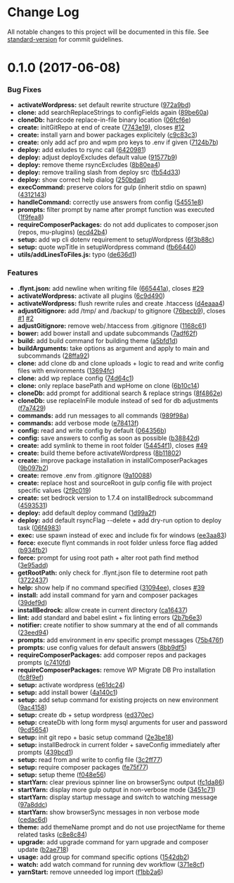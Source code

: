 # Change Log

All notable changes to this project will be documented in this file. See [standard-version](https://github.com/conventional-changelog/standard-version) for commit guidelines.

<a name="0.1.0"></a>
# 0.1.0 (2017-06-08)


### Bug Fixes

* **activateWordpress:** set default rewrite structure ([972a9bd](https://github.com/flyntwp/flynt-cli/commit/972a9bd))
* **clone:** add searchReplaceStrings to configFields again ([89be60a](https://github.com/flyntwp/flynt-cli/commit/89be60a))
* **cloneDb:** hardcode replace-in-file binary location ([06fcf6e](https://github.com/flyntwp/flynt-cli/commit/06fcf6e))
* **create:** initGitRepo at end of create ([7743e19](https://github.com/flyntwp/flynt-cli/commit/7743e19)), closes [#12](https://github.com/flyntwp/flynt-cli/issues/12)
* **create:** install yarn and bower packages explicitely ([c9c83c3](https://github.com/flyntwp/flynt-cli/commit/c9c83c3))
* **create:** only add acf pro and wpm pro keys to .env if given ([7124b7b](https://github.com/flyntwp/flynt-cli/commit/7124b7b))
* **deploy:** add exludes to rsync call ([6420981](https://github.com/flyntwp/flynt-cli/commit/6420981))
* **deploy:** adjust deployExcludes default value ([91577b9](https://github.com/flyntwp/flynt-cli/commit/91577b9))
* **deploy:** remove theme rsyncExcludes ([8b80ea4](https://github.com/flyntwp/flynt-cli/commit/8b80ea4))
* **deploy:** remove trailing slash from deploy src ([fb54d33](https://github.com/flyntwp/flynt-cli/commit/fb54d33))
* **deploy:** show correct help dialog ([250bdad](https://github.com/flyntwp/flynt-cli/commit/250bdad))
* **execCommand:** preserve colors for gulp (inherit stdio on spawn) ([4312143](https://github.com/flyntwp/flynt-cli/commit/4312143))
* **handleCommand:** correctly use answers from config ([54551e8](https://github.com/flyntwp/flynt-cli/commit/54551e8))
* **prompts:** filter prompt by name after prompt function was executed ([1f9fea8](https://github.com/flyntwp/flynt-cli/commit/1f9fea8))
* **requireComposerPackages:** do not add duplicates to composer.json (repos, mu-plugins) ([ecd42b4](https://github.com/flyntwp/flynt-cli/commit/ecd42b4))
* **setup:** add wp cli dotenv requirement to setupWordpress ([6f3b88c](https://github.com/flyntwp/flynt-cli/commit/6f3b88c))
* **setup:** quote wpTitle in setupWordpress command ([fb66440](https://github.com/flyntwp/flynt-cli/commit/fb66440))
* **utils/addLinesToFiles.js:** typo ([de636d1](https://github.com/flyntwp/flynt-cli/commit/de636d1))


### Features

* **.flynt.json:** add newline when writing file ([665441a](https://github.com/flyntwp/flynt-cli/commit/665441a)), closes [#29](https://github.com/flyntwp/flynt-cli/issues/29)
* **activateWordpress:** activate all plugins ([6c9d490](https://github.com/flyntwp/flynt-cli/commit/6c9d490))
* **activateWordpress:** flush rewrite rules and create .htaccess ([d4eaaa4](https://github.com/flyntwp/flynt-cli/commit/d4eaaa4))
* **adjustGitignore:** add /tmp/ and /backup/ to gitignore ([76becb9](https://github.com/flyntwp/flynt-cli/commit/76becb9)), closes [#1](https://github.com/flyntwp/flynt-cli/issues/1) [#2](https://github.com/flyntwp/flynt-cli/issues/2)
* **adjustGitignore:** remove web/.htaccess from .gitignore ([1168c61](https://github.com/flyntwp/flynt-cli/commit/1168c61))
* **bower:** add bower install and update subcommands ([7adf62f](https://github.com/flyntwp/flynt-cli/commit/7adf62f))
* **build:** add build command for building theme ([a5bfd1d](https://github.com/flyntwp/flynt-cli/commit/a5bfd1d))
* **buildArguments:** take options as argument and apply to main and subcommands ([28ffa92](https://github.com/flyntwp/flynt-cli/commit/28ffa92))
* **clone:** add clone db and clone uploads + logic to read and write config files with environments ([13694fc](https://github.com/flyntwp/flynt-cli/commit/13694fc))
* **clone:** add wp replace config ([74d64c1](https://github.com/flyntwp/flynt-cli/commit/74d64c1))
* **clone:** only replace basePath and wpHome on clone ([6b10c14](https://github.com/flyntwp/flynt-cli/commit/6b10c14))
* **cloneDb:** add prompt for additional search & replace strings ([8f4862e](https://github.com/flyntwp/flynt-cli/commit/8f4862e))
* **cloneDb:** use replaceInFile module instead of sed for db adjustments ([f7a7429](https://github.com/flyntwp/flynt-cli/commit/f7a7429))
* **commands:** add run messages to all commands ([989f98a](https://github.com/flyntwp/flynt-cli/commit/989f98a))
* **commands:** add verbose mode ([e78413f](https://github.com/flyntwp/flynt-cli/commit/e78413f))
* **config:** read and write config by default ([064356b](https://github.com/flyntwp/flynt-cli/commit/064356b))
* **config:** save answers to config as soon as possible ([b38842d](https://github.com/flyntwp/flynt-cli/commit/b38842d))
* **create:** add symlink to theme in root folder ([54454f1](https://github.com/flyntwp/flynt-cli/commit/54454f1)), closes [#49](https://github.com/flyntwp/flynt-cli/issues/49)
* **create:** build theme before activateWordpress ([8b11802](https://github.com/flyntwp/flynt-cli/commit/8b11802))
* **create:** improve package installation in installComposerPackages ([9b097b2](https://github.com/flyntwp/flynt-cli/commit/9b097b2))
* **create:** remove .env from .gitignore ([9a10088](https://github.com/flyntwp/flynt-cli/commit/9a10088))
* **create:** replace host and sourceRoot in gulp config file with project specific values ([2f9c019](https://github.com/flyntwp/flynt-cli/commit/2f9c019))
* **create:** set bedrock version to 1.7.4 on installBedrock subcommand ([4593531](https://github.com/flyntwp/flynt-cli/commit/4593531))
* **deploy:** add default deploy command ([1d99a2f](https://github.com/flyntwp/flynt-cli/commit/1d99a2f))
* **deploy:** add default rsyncFlag --delete + add dry-run option to deploy task ([06f4983](https://github.com/flyntwp/flynt-cli/commit/06f4983))
* **exec:** use spawn instead of exec and include fix for windows ([ee3aa83](https://github.com/flyntwp/flynt-cli/commit/ee3aa83))
* **force:** execute flynt commands in root folder unless force flag added ([b934fb2](https://github.com/flyntwp/flynt-cli/commit/b934fb2))
* **force:** prompt for using root path + alter root path find method ([3e95add](https://github.com/flyntwp/flynt-cli/commit/3e95add))
* **getRootPath:** only check for .flynt.json file to determine root path ([3722437](https://github.com/flyntwp/flynt-cli/commit/3722437))
* **help:** show help if no command specified ([31094ee](https://github.com/flyntwp/flynt-cli/commit/31094ee)), closes [#39](https://github.com/flyntwp/flynt-cli/issues/39)
* **install:** add install command for yarn and composer packages ([39def9d](https://github.com/flyntwp/flynt-cli/commit/39def9d))
* **installBedrock:** allow create in current directory ([ca16437](https://github.com/flyntwp/flynt-cli/commit/ca16437))
* **lint:** add standard and babel eslint + fix linting errors ([2b7b6e3](https://github.com/flyntwp/flynt-cli/commit/2b7b6e3))
* **notifier:** create notifier to show summary at the end of all commands ([23eed94](https://github.com/flyntwp/flynt-cli/commit/23eed94))
* **prompts:** add environment in env specific prompt messages ([75b476f](https://github.com/flyntwp/flynt-cli/commit/75b476f))
* **prompts:** use config values for default answers ([8bb9df5](https://github.com/flyntwp/flynt-cli/commit/8bb9df5))
* **requireComposerPackages:** add composer repos and packages prompts ([c7410fd](https://github.com/flyntwp/flynt-cli/commit/c7410fd))
* **requireComposerPackages:** remove WP Migrate DB Pro installation ([fc8f9ef](https://github.com/flyntwp/flynt-cli/commit/fc8f9ef))
* **setup:** activate wordpress ([e61dc24](https://github.com/flyntwp/flynt-cli/commit/e61dc24))
* **setup:** add install bower ([4a140c1](https://github.com/flyntwp/flynt-cli/commit/4a140c1))
* **setup:** add setup command for existing projects on new environment ([9ac4158](https://github.com/flyntwp/flynt-cli/commit/9ac4158))
* **setup:** create db + setup wordpress ([ed370ec](https://github.com/flyntwp/flynt-cli/commit/ed370ec))
* **setup:** createDb with long form mysql arguments for user and password ([9cd5654](https://github.com/flyntwp/flynt-cli/commit/9cd5654))
* **setup:** init git repo + basic setup command ([2e3be18](https://github.com/flyntwp/flynt-cli/commit/2e3be18))
* **setup:** installBedrock in current folder + saveConfig immediately after prompts ([439bcd1](https://github.com/flyntwp/flynt-cli/commit/439bcd1))
* **setup:** read from and write to config file ([3c2ff77](https://github.com/flyntwp/flynt-cli/commit/3c2ff77))
* **setup:** require composer packages ([fe75f77](https://github.com/flyntwp/flynt-cli/commit/fe75f77))
* **setup:** setup theme ([f048e56](https://github.com/flyntwp/flynt-cli/commit/f048e56))
* **startYarn:** clear previous spinner line on browserSync output ([fc1da86](https://github.com/flyntwp/flynt-cli/commit/fc1da86))
* **startYarn:** display more gulp output in non-verbose mode ([3451c71](https://github.com/flyntwp/flynt-cli/commit/3451c71))
* **startYarn:** display startup message and switch to watching message ([97a8ddc](https://github.com/flyntwp/flynt-cli/commit/97a8ddc))
* **startYarn:** show browserSync messages in non verbose mode ([cedac6d](https://github.com/flyntwp/flynt-cli/commit/cedac6d))
* **theme:** add themeName prompt and do not use projectName for theme related tasks ([c8e8c84](https://github.com/flyntwp/flynt-cli/commit/c8e8c84))
* **upgrade:** add upgrade command for yarn upgrade and composer update ([b2ae718](https://github.com/flyntwp/flynt-cli/commit/b2ae718))
* **usage:** add group for command specific options ([1542db2](https://github.com/flyntwp/flynt-cli/commit/1542db2))
* **watch:** add watch command for running dev workflow ([371e8cf](https://github.com/flyntwp/flynt-cli/commit/371e8cf))
* **yarnStart:** remove unneeded log import ([f1bb2a6](https://github.com/flyntwp/flynt-cli/commit/f1bb2a6))
